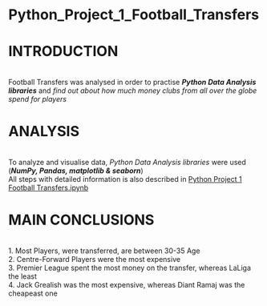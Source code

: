 # Python_Project_1_Football_Transfers
# INTRODUCTION

<br />Football Transfers was analysed in order to practise ***Python Data Analysis libraries*** and _find out about how much money clubs from all over the globe spend for players_

# ANALYSIS

<br />To analyze and visualise data, _Python Data Analysis libraries_ were used (***NumPy, Pandas, matplotlib & seaborn***)
<br />All steps with detailed information is also described in [Python Project 1 Football Transfers.ipynb](https://github.com/Longwinter93/Python_Data_Analysis_Libraries_Projects/blob/main/Python_Project_1_Football_Transfers/Python%20Project%201%20Football%20Transfers.ipynb)

# MAIN CONCLUSIONS

<br />1. Most Players, were transferred, are between 30-35 Age
<br />2. Centre-Forward Players were the most expensive
<br />3. Premier League spent the most money on the transfer, whereas LaLiga the least
<br />4. Jack Grealish was the most expensive, whereas Diant Ramaj was the cheapeast one
